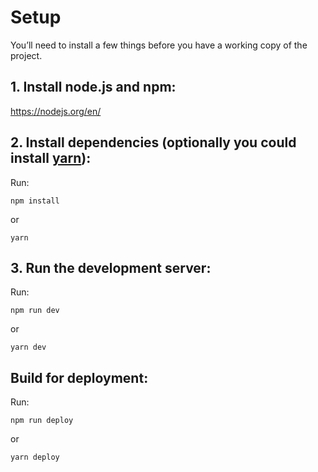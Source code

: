 <!-- Test Check -->
# Setup
You’ll need to install a few things before you have a working copy of the project.


## 1. Install node.js and npm:

https://nodejs.org/en/


## 2. Install dependencies (optionally you could install [yarn](https://yarnpkg.com/)):

Run:

```npm install```

or 

 ```yarn```

## 3. Run the development server:

Run:

```npm run dev```

or

```yarn dev```

## Build for deployment:

Run:

```npm run deploy```

or

```yarn deploy```